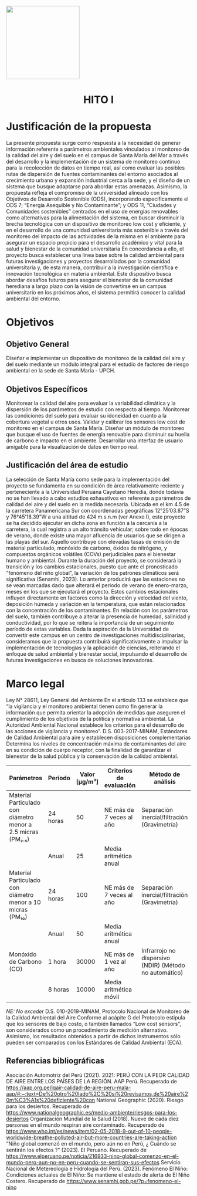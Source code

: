 <p align="left">
  <img src="https://seeklogo.com/images/U/u-cayetano-heredia-logo-CA435ADF8C-seeklogo.com.png" width="200">
  <h1 align="center">HITO I</h1>
</p>
 
# Justificación de la propuesta

La presente propuesta surge como respuesta a la necesidad de generar información referente a parámetros ambientales vinculados al monitoreo de la calidad del aire y del suelo en el campus de Santa María del Mar a través del desarrollo y la implementación de un sistema de monitoreo continuo para la recolección de datos en tiempo real, así como evaluar las posibles rutas de dispersión de fuentes contaminantes del entorno asociados al crecimiento urbano y expansión industrial cerca a la sede, y el diseño de un sistema que busque adaptarse para abordar estas amenazas. Asimismo, la propuesta refleja el compromiso de la universidad alineado con los Objetivos de Desarrollo Sostenible (ODS), incorporando específicamente el ODS 7; “Energía Asequible y No Contaminante”; y ODS 11, “Ciudades y Comunidades sostenibles” centrados en el uso de energías renovables como alternativas para la alimentación del sistema, en buscar disminuir la brecha tecnológica con un dispositivo de monitoreo low cost y eficiente, y en el desarrollo de una comunidad universitaria más sostenible a través del monitoreo del impacto de las actividades de la misma en el ambiente para asegurar un espacio propicio para el desarrollo académico y vital para la salud y bienestar de la comunidad universitaria
En concordancia a ello, el proyecto busca establecer una línea base sobre la calidad ambiental para futuras investigaciones y proyectos desarrollados por la comunidad universitaria y, de esta manera, contribuir a la investigación científica e innovación tecnológica en materia ambiental. Este dispositivo busca abordar desafíos futuros para asegurar el bienestar de la comunidad herediana a largo plazo con la visión de convertirse en un campus universitario en los próximos años, el sistema permitirá conocer la calidad ambiental del entorno.


# Objetivos

## Objetivo General
Diseñar e implementar un dispositivo de monitoreo de la calidad del aire y del suelo mediante un módulo integral para el estudio de factores de riesgo ambiental en la sede de Santa María - UPCH.

## Objetivos Específicos
Monitorear la calidad del aire para evaluar la variabilidad climática y la dispersión de los parámetros de estudio con respecto al tiempo.
Monitorear las condiciones del suelo para evaluar su idoneidad en cuanto a la cobertura vegetal u otros usos.
Validar y calibrar los sensores low cost de monitoreo en el campus de Santa María. 
Diseñar un módulo de monitoreo que busque el uso de fuentes de energía renovable para disminuir su huella de carbono e impacto en el ambiente.
Desarrollar una interfaz de usuario amigable para la visualización de datos en tiempo real.

## Justificación del área de estudio
La selección de Santa María como sede para la implementación del proyecto se fundamenta en su condición de área relativamente reciente y perteneciente a la Universidad Peruana Cayetano Heredia, donde todavía no se han llevado a cabo estudios exhaustivos en referente a parámetros de calidad del aire y del suelo en la medida necesaria. Ubicada en el km 4.5 de la carretera Panamericana Sur con coordenadas geográficas 12°25’03.87”S y 76°45’18.39”W a una altitud de 424 m.s.n.m (ver Anexo I), este proyecto se ha decidido ejecutar en dicha zona en función a la cercanía a la carretera, la cual registra a un alto tránsito vehicular; sobre todo en épocas de verano, donde existe una mayor afluencia de usuarios que se dirigen a las playas del sur. Aquello contribuye con elevadas tasas de emisión de material particulado, monóxido de carbono, óxidos de nitrógeno, y compuestos orgánicos volátiles (COVs) perjudiciales para el bienestar humano y ambiental. Durante la duración del proyecto, se considerará la transición y los cambios estacionales, puesto que ante el pronosticado “fenómeno del niño global”, la variación de los patrones climáticos será significativa (Senamhi, 2023). Lo anterior producirá que las estaciones no se vean marcadas dado que alterará el periodo de verano de enero-marzo, meses en los que se ejecutará el proyecto. Estos cambios estacionales influyen directamente en factores como la dirección y velocidad del viento, deposición húmeda y variación en la temperatura, que están relacionados con la concentración de los contaminantes. En relación con los parámetros del suelo, también contribuye a alterar la presencia de humedad, salinidad y conductividad, por lo que se reitera la importancia de un seguimiento período de estas variables.
Dada la aspiración de la Universidad de convertir este campus en un centro de investigaciones multidisciplinarias, consideramos que la propuesta contribuirá significativamente a impulsar la implementación de tecnologías y la aplicación de ciencias, reiterando el enfoque de salud ambiental y bienestar social, impulsando el desarrollo de futuras investigaciones en busca de soluciones innovadoras.

# Marco legal
Ley N° 28611, Ley General del Ambiente 
En el artículo 133 se establece que “la vigilancia y el monitoreo ambiental tienen como fin generar la información que permita orientar la adopción de medidas que aseguren el cumplimiento de los objetivos de la política y normativa ambiental. La Autoridad Ambiental Nacional establece los criterios para el desarrollo de las acciones de vigilancia y monitoreo”.
D.S. 003-2017-MINAM, Estándares de Calidad Ambiental  para aire y establecen disposiciones complementarias 
Determina los niveles de concentración máxima de contaminantes del aire en su condición de  cuerpo receptor, con la finalidad de garantizar el bienestar de la salud pública y la conservación de la calidad ambiental.

| **Parámetros**                                  | **Período** | **Valor [µg/m³]** | **Criterios de evaluación**             | **Método de análisis**                                       |
|-------------------------------------------------|-------------|-------------------|-----------------------------------------|--------------------------------------------------------------|
| Material Particulado con diámetro menor a 2.5 micras (PM₂.₅) | 24 horas    | 50                | NE más de 7 veces al año               | Separación inercial/filtración (Gravimetría)                  |
|                                                 | Anual       | 25                | Media aritmética anual                  |                                                              |
| Material Particulado con diámetro menor a 10 micras (PM₁₀)  | 24 horas    | 100               | NE más de 7 veces al año               | Separación inercial/filtración (Gravimetría)                  |
|                                                 | Anual       | 50                | Media aritmética anual                  |                                                              |
| Monóxido de Carbono (CO)                        | 1 hora      | 30000             | NE más de 1 vez al año                 | Infrarrojo no dispersivo (NDIR) (Método no automático)        |
|                                                 | 8 horas     | 10000             | Media aritmética móvil                 |                                                              |


*NE: No exceder* 
D.S. 010-2019-MINAM, Protocolo Nacional de Monitoreo de la Calidad Ambiental del Aire 
Conforme al acápite G del Protocolo estipula que los sensores de bajo costo, o también llamados “Low cost sensors”, son considerados como un procedimiento de medición alternativo. Asimismo, los resultados obtenidos a partir de dichos instrumentos sólo pueden ser comparados con los Estándares de Calidad Ambiental (ECA).


## Referencias bibliográficas
Asociación Automotriz del Perú (2021). 2021: PERÚ CON LA PEOR CALIDAD DE AIRE ENTRE LOS PAÍSES DE LA REGIÓN. AAP Perú. Recuperado de https://aap.org.pe/iqair-calidad-de-aire-peru-mala-aap/#:~:text=De%20otro%20lado%2C%20si%20revisamos,de%20aire%20m%C3%A1s%20deficiente%20con
National Geographic (2020). Riesgo para los desiertos. Recuperado de  https://www.nationalgeographic.es/medio-ambiente/riesgos-para-los-desiertos
Organización Mundial de la Salud (2018). Nueve de cada diez personas en el mundo respiran aire contaminado. Recuperado  de    https://www.who.int/es/news/item/02-05-2018-9-out-of-10-people-worldwide-breathe-polluted-air-but-more-countries-are-taking-action
“Niño global comenzó en el mundo, pero aún no en Perú, ¿ Cuándo se sentirán los efectos ?” (2023). El Peruano. Recuperado de https://www.elperuano.pe/noticia/216933-nino-global-comenzo-en-el-mundo-pero-aun-no-en-peru-cuando-se-sentiran-sus-efectos
Servicio Nacional de Metereología e Hidrología del Perú. (2023). Fenómeno El Niño: Condiciones actuales de El Niño: Se mantiene el estado de alerta de El Niño Costero. Recuperado de https://www.senamhi.gob.pe/?p=fenomeno-el-nino

